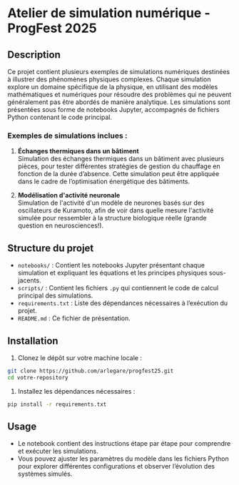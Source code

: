 # Atelier de simulation numérique - ProgFest 2025

## **Description**

Ce projet contient plusieurs exemples de simulations numériques destinées à illustrer des phénomènes physiques complexes. Chaque simulation explore un domaine spécifique de la physique, en utilisant des modèles mathématiques et numériques pour résoudre des problèmes qui ne peuvent généralement pas être abordés de manière analytique. Les simulations sont présentées sous forme de notebooks Jupyter, accompagnés de fichiers Python contenant le code principal.

### **Exemples de simulations inclues :**

1. **Échanges thermiques dans un bâtiment**  
   Simulation des échanges thermiques dans un bâtiment avec plusieurs pièces, pour tester différentes stratégies de gestion du chauffage en fonction de la durée d’absence. Cette simulation peut être appliquée dans le cadre de l’optimisation énergétique des bâtiments.

2. **Modélisation d'activité neuronale**  
   Simulation de l'activité d'un modèle de neurones basés sur des oscillateurs de Kuramoto, afin de voir dans quelle mesure l'activité simulée pour ressembler à la structure biologique réelle (grande question en neurosciences!).

## **Structure du projet**

- `notebooks/` : Contient les notebooks Jupyter présentant chaque simulation et expliquant les équations et les principes physiques sous-jacents.
- `scripts/` : Contient les fichiers `.py` qui contiennent le code de calcul principal des simulations.
- `requirements.txt` : Liste des dépendances nécessaires à l’exécution du projet.
- `README.md` : Ce fichier de présentation.

## **Installation**

1. Clonez le dépôt sur votre machine locale :

```bash
git clone https://github.com/arlegare/progfest25.git
cd votre-repository
```

1. Installez les dépendances nécessaires :

```bash
pip install -r requirements.txt
```

## **Usage**
* Le notebook contient des instructions étape par étape pour comprendre et exécuter les simulations.
* Vous pouvez ajuster les paramètres du modèle dans les fichiers Python pour explorer différentes configurations et observer l’évolution des systèmes simulés.

